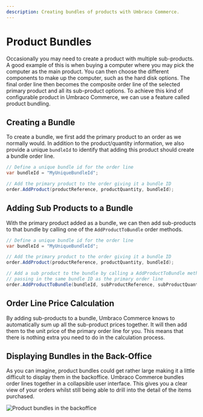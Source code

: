 ```yaml
---
description: Creating bundles of products with Umbraco Commerce.
---
```


# Product Bundles

Occasionally you may need to create a product with multiple sub-products. A good example of this is when buying a computer where you may pick the computer as the main product. You can then choose the different components to make up the computer, such as the hard disk options. The final order line then becomes the composite order line of the selected primary product and all its sub-product options. To achieve this kind of configurable product in Umbraco Commerce, we can use a feature called product bundling.

## Creating a Bundle

To create a bundle, we first add the primary product to an order as we normally would. In addition to the product/quantity information, we also provide a unique `bundleId` to identify that adding this product should create a bundle order line.

```csharp
// Define a unique bundle id for the order line
var bundleId = "MyUniqueBundleId";

// Add the primary product to the order giving it a bundle ID
order.AddProduct(productReference, productQuantity, bundleId);
```

## Adding Sub Products to a Bundle

With the primary product added as a bundle, we can then add sub-products to that bundle by calling one of the `AddProductToBundle` order methods.

```csharp
// Define a unique bundle id for the order line
var bundleId = "MyUniqueBundleId";

// Add the primary product to the order giving it a bundle ID
order.AddProduct(productReference, productQuantity, bundleId);

// Add a sub product to the bundle by calling a AddProductToBundle method
// passing in the same bundle ID as the primary order line
order.AddProductToBundle(bundleId, subProductReference, subProductQuantity);
```

## Order Line Price Calculation

By adding sub-products to a bundle, Umbraco Commerce knows to automatically sum up all the sub-product prices together. It will then add them to the unit price of the primary order line for you. This means that there is nothing extra you need to do in the calculation process.

## Displaying Bundles in the Back-Office

As you can imagine, product bundles could get rather large making it a little difficult to display them in the backoffice. Umbraco Commerce bundles order lines together in a collapsible user interface. This gives you a clear view of your orders whilst still being able to drill into the detail of the items purchased.

![Product bundles in the backoffice](../media/backback-office-bundles.png)

